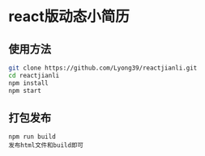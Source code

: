 # react版动态小简历

> 


## 使用方法

``` bash
git clone https://github.com/Lyong39/reactjianli.git
cd reactjianli
npm install
npm start
```

## 打包发布
```
npm run build
发布html文件和build即可
```

